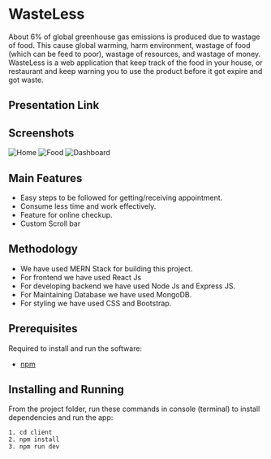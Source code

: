 # WasteLess
About 6% of global greenhouse gas emissions is produced due to wastage of food. This cause global warming, harm environment, wastage of food (which can be feed to poor), wastage of resources, and wastage of money. WasteLess is a web application that keep track of the food in your house, or restaurant and keep warning you to use the product before it got expire and got waste.

## Presentation Link


## Screenshots
![Home](https://user-images.githubusercontent.com/64153988/104850824-5465a700-5917-11eb-82c5-d73128ac0f12.png)
![Food](https://user-images.githubusercontent.com/64153988/104850827-57f92e00-5917-11eb-8343-ee5fb5f1d00f.png)
![Dashboard](https://user-images.githubusercontent.com/64153988/104850831-5a5b8800-5917-11eb-9b71-9c5fd6435316.png)


## Main Features
- Easy steps to be followed for getting/receiving appointment.
- Consume less time and work effectively.
- Feature for online checkup.
- Custom Scroll bar

## Methodology
- We have used MERN Stack for building this project.
- For frontend we have used React Js
- For developing backend we have used Node Js and Express JS.
- For Maintaining Database we have used MongoDB.
- For styling we have used CSS and Bootstrap.

## Prerequisites
Required to install and run the software:

 * [npm](https://www.npmjs.com/get-npm)


## Installing and Running

From the project folder, run these commands in console (terminal) to install dependencies and run the app:
```
1. cd client
2. npm install
3. npm run dev
